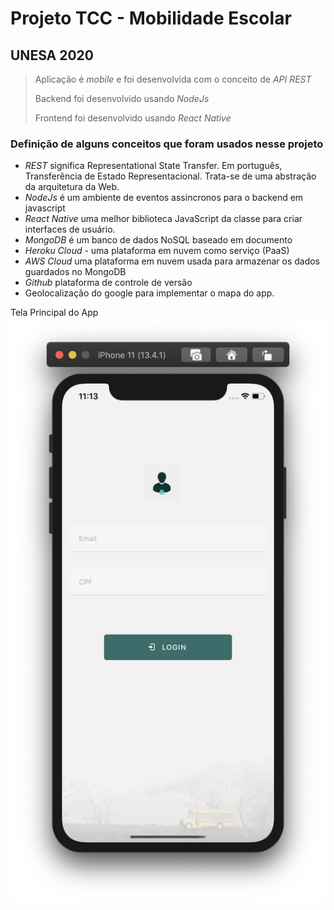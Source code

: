 # Projeto TCC - Mobilidade Escolar 
## UNESA 2020

> Aplicação é *mobile* e foi desenvolvida com o conceito de *API REST* 
>
> Backend foi desenvolvido usando *NodeJs*
>
> Frontend foi desenvolvido usando *React Native*
>

### Definição de alguns conceitos que foram usados nesse projeto

- *REST* significa Representational State Transfer. Em português, Transferência de Estado Representacional. Trata-se de uma abstração da arquitetura da Web.
- *NodeJs*  é um ambiente de eventos assincronos para o backend em javascript
- *React Native* uma melhor biblioteca JavaScript da classe para criar interfaces de usuário.
- *MongoDB* é um banco de dados NoSQL baseado em documento
- *Heroku Cloud* - uma plataforma em nuvem como serviço (PaaS)
- *AWS Cloud* uma plataforma em nuvem usada para armazenar os dados guardados no MongoDB
- *Github* plataforma de controle de versão
- Geolocalização do google para implementar o mapa do app.



Tela Principal do App
![ScreenLogin](https://github.com/Diguix/tccFrontend/blob/master/src/img/print/loginAdmin.png)